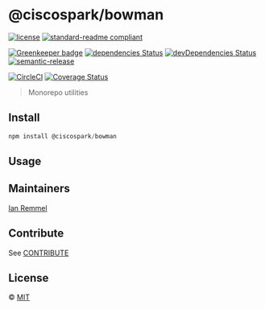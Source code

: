 # @ciscospark/bowman

[![license](https://img.shields.io/github/license/ianwremmel/bowman.svg)](https://github.com/ianwremmel/bowman/blob/master/LICENSE)
[![standard-readme compliant](https://img.shields.io/badge/readme%20style-standard-brightgreen.svg?style=flat-square)](https://github.com/RichardLitt/standard-readme)

[![Greenkeeper badge](https://badges.greenkeeper.io/ianwremmel/bowman.svg?token=b69615dc91154605c9158b200b6477769189ed9a1dabbb53815b37d950bcdbd9&ts=1509213245851)](https://greenkeeper.io/)
[![dependencies Status](https://david-dm.org/ianwremmel/bowman/status.svg)](https://david-dm.org/ianwremmel/bowman)
[![devDependencies Status](https://david-dm.org/ianwremmel/bowman/dev-status.svg)](https://david-dm.org/ianwremmel/bowman?type=dev)
[![semantic-release](https://img.shields.io/badge/%20%20%F0%9F%93%A6%F0%9F%9A%80-semantic--release-e10079.svg)](https://github.com/semantic-release/semantic-release)

[![CircleCI](https://circleci.com/gh/ianwremmel/bowman.svg?style=svg)](https://circleci.com/gh/ianwremmel/bowman)
[![Coverage Status](https://coveralls.io/repos/github/ianwremmel/bowman/badge.svg?branch=master)](https://coveralls.io/github/ianwremmel/bowman?branch=master)

> Monorepo utilities

## Install

```js
npm install @ciscospark/bowman
```

## Usage

## Maintainers

[Ian Remmel](https://github.com/ianwremmel)

## Contribute

See [CONTRIBUTE](CONTRIBUTE.md)

## License

&copy; [MIT](LICENSE)

